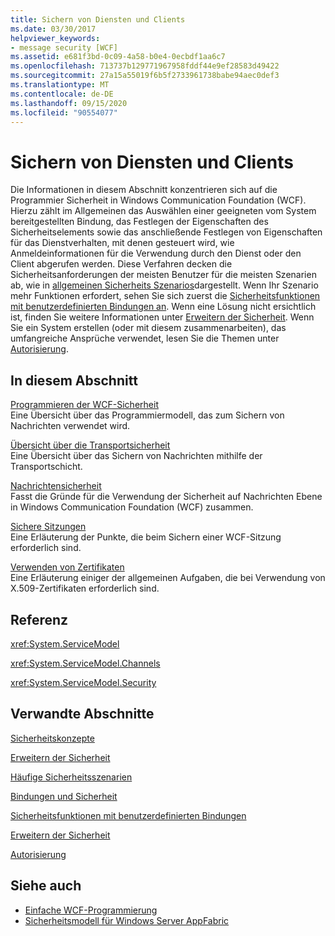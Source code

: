 ```yaml
---
title: Sichern von Diensten und Clients
ms.date: 03/30/2017
helpviewer_keywords:
- message security [WCF]
ms.assetid: e681f3bd-0c09-4a58-b0e4-0ecbdf1aa6c7
ms.openlocfilehash: 713737b129771967958fddf44e9ef28583d49422
ms.sourcegitcommit: 27a15a55019f6b5f2733961738babe94aec0def3
ms.translationtype: MT
ms.contentlocale: de-DE
ms.lasthandoff: 09/15/2020
ms.locfileid: "90554077"
---
```

# <a name="securing-services-and-clients"></a>Sichern von Diensten und Clients
Die Informationen in diesem Abschnitt konzentrieren sich auf die Programmier Sicherheit in Windows Communication Foundation (WCF). Hierzu zählt im Allgemeinen das Auswählen einer geeigneten vom System bereitgestellten Bindung, das Festlegen der Eigenschaften des Sicherheitselements sowie das anschließende Festlegen von Eigenschaften für das Dienstverhalten, mit denen gesteuert wird, wie Anmeldeinformationen für die Verwendung durch den Dienst oder den Client abgerufen werden. Diese Verfahren decken die Sicherheitsanforderungen der meisten Benutzer für die meisten Szenarien ab, wie in [allgemeinen Sicherheits Szenarios](common-security-scenarios.md)dargestellt. Wenn Ihr Szenario mehr Funktionen erfordert, sehen Sie sich zuerst die [Sicherheitsfunktionen mit benutzerdefinierten Bindungen an](security-capabilities-with-custom-bindings.md). Wenn eine Lösung nicht ersichtlich ist, finden Sie weitere Informationen unter [Erweitern der Sicherheit](../extending/extending-security.md). Wenn Sie ein System erstellen (oder mit diesem zusammenarbeiten), das umfangreiche Ansprüche verwendet, lesen Sie die Themen unter [Autorisierung](authorization-in-wcf.md).  
  
## <a name="in-this-section"></a>In diesem Abschnitt  
 [Programmieren der WCF-Sicherheit](programming-wcf-security.md)  
 Eine Übersicht über das Programmiermodell, das zum Sichern von Nachrichten verwendet wird.  
  
 [Übersicht über die Transportsicherheit](transport-security-overview.md)  
 Eine Übersicht über das Sichern von Nachrichten mithilfe der Transportschicht.  
  
 [Nachrichtensicherheit](message-security-in-wcf.md)  
 Fasst die Gründe für die Verwendung der Sicherheit auf Nachrichten Ebene in Windows Communication Foundation (WCF) zusammen.  
  
 [Sichere Sitzungen](secure-sessions.md)  
 Eine Erläuterung der Punkte, die beim Sichern einer WCF-Sitzung erforderlich sind.  
  
 [Verwenden von Zertifikaten](working-with-certificates.md)  
 Eine Erläuterung einiger der allgemeinen Aufgaben, die bei Verwendung von X.509-Zertifikaten erforderlich sind.  
  
## <a name="reference"></a>Referenz  
 <xref:System.ServiceModel>  
  
 <xref:System.ServiceModel.Channels>  
  
 <xref:System.ServiceModel.Security>  
  
## <a name="related-sections"></a>Verwandte Abschnitte  
 [Sicherheitskonzepte](security-concepts.md)  
  
 [Erweitern der Sicherheit](../extending/extending-security.md)  
  
 [Häufige Sicherheitsszenarien](common-security-scenarios.md)  
  
 [Bindungen und Sicherheit](bindings-and-security.md)  
  
 [Sicherheitsfunktionen mit benutzerdefinierten Bindungen](security-capabilities-with-custom-bindings.md)  
  
 [Erweitern der Sicherheit](../extending/extending-security.md)  
  
 [Autorisierung](authorization-in-wcf.md)  
  
## <a name="see-also"></a>Siehe auch

- [Einfache WCF-Programmierung](../basic-wcf-programming.md)
- [Sicherheitsmodell für Windows Server AppFabric](/previous-versions/appfabric/ee677202(v=azure.10))

